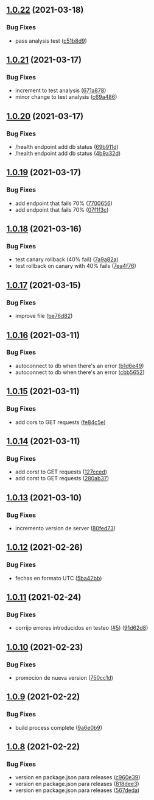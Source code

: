 ## [1.0.22](https://github.com/orlandobrea/dashboard-migracion-sips-be/compare/v1.0.21...v1.0.22) (2021-03-18)


### Bug Fixes

* pass analysis test ([c51b8d9](https://github.com/orlandobrea/dashboard-migracion-sips-be/commit/c51b8d917e98e8d1e902a3cd2f7f6bb97ba6ea3e))

## [1.0.21](https://github.com/orlandobrea/dashboard-migracion-sips-be/compare/v1.0.20...v1.0.21) (2021-03-17)


### Bug Fixes

* increment to test analysis ([671a878](https://github.com/orlandobrea/dashboard-migracion-sips-be/commit/671a8789773c3361d87ffda36e5c2cc7553747fa))
* minor change to test analysis ([c69a486](https://github.com/orlandobrea/dashboard-migracion-sips-be/commit/c69a486270eec626b709a2f46b0d8a02bc8f706d))

## [1.0.20](https://github.com/orlandobrea/dashboard-migracion-sips-be/compare/v1.0.19...v1.0.20) (2021-03-17)


### Bug Fixes

* /health endpoint add db status ([69b911d](https://github.com/orlandobrea/dashboard-migracion-sips-be/commit/69b911da29f87f1499219c01624761d4ef574a42))
* /health endpoint add db status ([4b9a32d](https://github.com/orlandobrea/dashboard-migracion-sips-be/commit/4b9a32d87085fa33dce019649c59cf230dc96156))

## [1.0.19](https://github.com/orlandobrea/dashboard-migracion-sips-be/compare/v1.0.18...v1.0.19) (2021-03-17)


### Bug Fixes

* add endpoint that fails 70% ([7700656](https://github.com/orlandobrea/dashboard-migracion-sips-be/commit/7700656c3b277317a8938eaa28b97b03fd99b319))
* add endpoint that fails 70% ([07f1f3c](https://github.com/orlandobrea/dashboard-migracion-sips-be/commit/07f1f3c703354dd0952f2f022438692fab6c555e))

## [1.0.18](https://github.com/orlandobrea/dashboard-migracion-sips-be/compare/v1.0.17...v1.0.18) (2021-03-16)


### Bug Fixes

* test canary rollback (40% fail) ([7a9a82a](https://github.com/orlandobrea/dashboard-migracion-sips-be/commit/7a9a82a402b5a830001e0817e9836c2592a79a60))
* test rollback on canary with 40% fails ([7ea4f76](https://github.com/orlandobrea/dashboard-migracion-sips-be/commit/7ea4f76204ae5c0debd21ce7c9f546265894f5f8))

## [1.0.17](https://github.com/orlandobrea/dashboard-migracion-sips-be/compare/v1.0.16...v1.0.17) (2021-03-15)


### Bug Fixes

* improve file ([be76d82](https://github.com/orlandobrea/dashboard-migracion-sips-be/commit/be76d825e0b18b438115ad9c1145ae79811fa91b))

## [1.0.16](https://github.com/orlandobrea/dashboard-migracion-sips-be/compare/v1.0.15...v1.0.16) (2021-03-11)


### Bug Fixes

* autoconnect to db when there's an error ([b1d6e49](https://github.com/orlandobrea/dashboard-migracion-sips-be/commit/b1d6e49aa203acf261532cd9ec184abd3e0f5472))
* autoconnect to db when there's an error ([cbb5652](https://github.com/orlandobrea/dashboard-migracion-sips-be/commit/cbb56522790d5a23122fe5c9856e98c45d7d5838))

## [1.0.15](https://github.com/orlandobrea/dashboard-migracion-sips-be/compare/v1.0.14...v1.0.15) (2021-03-11)


### Bug Fixes

* add cors to GET requests ([fe84c5e](https://github.com/orlandobrea/dashboard-migracion-sips-be/commit/fe84c5e9e33658032b94ffd7e83e32bc5db2fe11))

## [1.0.14](https://github.com/orlandobrea/dashboard-migracion-sips-be/compare/v1.0.13...v1.0.14) (2021-03-11)


### Bug Fixes

* add corst to GET requests ([127cced](https://github.com/orlandobrea/dashboard-migracion-sips-be/commit/127cced6fc1dd538b022a927c50d7ca9edaa29f3))
* add corst to GET requests ([280ab37](https://github.com/orlandobrea/dashboard-migracion-sips-be/commit/280ab378a2f1b94587cad79b175465761d32f0d2))

## [1.0.13](https://github.com/orlandobrea/dashboard-migracion-sips-be/compare/v1.0.12...v1.0.13) (2021-03-10)


### Bug Fixes

* incremento version de server ([80fed73](https://github.com/orlandobrea/dashboard-migracion-sips-be/commit/80fed739cfb243d28dfe3b045c68f69bc8d75b1d))

## [1.0.12](https://github.com/orlandobrea/dashboard-migracion-sips-be/compare/v1.0.11...v1.0.12) (2021-02-26)


### Bug Fixes

* fechas en formato UTC ([5ba42bb](https://github.com/orlandobrea/dashboard-migracion-sips-be/commit/5ba42bb7adc5e0da55080731331268eb71ab5c7e))

## [1.0.11](https://github.com/orlandobrea/dashboard-migracion-sips-be/compare/v1.0.10...v1.0.11) (2021-02-24)


### Bug Fixes

* corrijo errores introducidos en testeo ([#5](https://github.com/orlandobrea/dashboard-migracion-sips-be/issues/5)) ([91d62d8](https://github.com/orlandobrea/dashboard-migracion-sips-be/commit/91d62d8f97525991f2332632c5b306aff4a3abb7))

## [1.0.10](https://github.com/orlandobrea/dashboard-migracion-sips-be/compare/v1.0.9...v1.0.10) (2021-02-23)


### Bug Fixes

* promocion de nueva version ([750cc1d](https://github.com/orlandobrea/dashboard-migracion-sips-be/commit/750cc1dcdb26022625b4ee9307e7fad36ea95fd6))

## [1.0.9](https://github.com/orlandobrea/dashboard-migracion-sips-be/compare/v1.0.8...v1.0.9) (2021-02-22)


### Bug Fixes

* build process complete ([9a6e0b9](https://github.com/orlandobrea/dashboard-migracion-sips-be/commit/9a6e0b9c45302d2cd91dd3eb7c45497eb3d6ad78))

## [1.0.8](https://github.com/orlandobrea/dashboard-migracion-sips-be/compare/v1.0.7...v1.0.8) (2021-02-22)


### Bug Fixes

* version en package.json para releases ([c960e39](https://github.com/orlandobrea/dashboard-migracion-sips-be/commit/c960e395f963d32f3806c3ecb77a21e17943542b))
* version en package.json para releases ([818dee3](https://github.com/orlandobrea/dashboard-migracion-sips-be/commit/818dee391179ae2af3be2e1821ef0fd71a9692ef))
* version en package.json para releases ([567deda](https://github.com/orlandobrea/dashboard-migracion-sips-be/commit/567deda967de964a604a5055bbdd739219a366d9))
